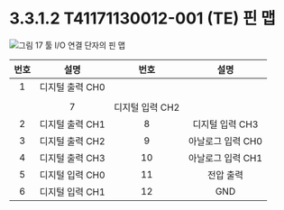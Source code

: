 ﻿# 3.3.1.2 T41171130012-001 (TE) 핀 맵

![그림 17 툴 I/O 연결 단자의 핀 맵](../../../_assets/t\_pin\_map\_2.png)

| **번호** |   **설명**   |   **번호**   |    **설명**   |
| :----: | :--------: | :--------: | :---------: |
|    1   | 디지털 출력 CH0 |            |             |
|        |            |            |             |
|        |      7     | 디지털 입력 CH2 |             |
|    2   | 디지털 출력 CH1 |      8     |  디지털 입력 CH3 |
|    3   | 디지털 출력 CH2 |      9     | 아날로그 입력 CH0 |
|    4   | 디지털 출력 CH3 |     10     | 아날로그 입력 CH1 |
|    5   | 디지털 입력 CH0 |     11     |    전압 출력    |
|    6   | 디지털 입력 CH1 |     12     |     GND     |
